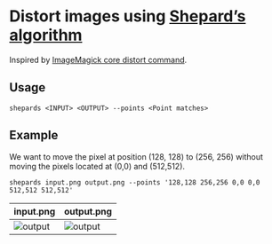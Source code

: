 # Distort images using [Shepard’s algorithm](https://en.wikipedia.org/wiki/Inverse_distance_weighting#Shepard's_method )


Inspired by [ImageMagick core distort command](https://github.com/ImageMagick/ImageMagick/blob/2747ccfc1044fc3da6d32ff1ebbca5e926fcf602/MagickCore/distort.c#L2817).

## Usage
```
shepards <INPUT> <OUTPUT> --points <Point matches>
```
## Example
We want to move the pixel at position (128, 128) to (256, 256) without moving the pixels located at (0,0) and (512,512).
```
shepards input.png output.png --points '128,128 256,256 0,0 0,0 512,512 512,512'
```

| input.png 	| output.png       	|
|------------	|------------------	|
|![output](https://user-images.githubusercontent.com/56520994/117581302-1ceb5800-b0ca-11eb-9439-3bad5c4f5950.png)|![output](https://user-images.githubusercontent.com/56520994/117526570-1d81d280-af94-11eb-83de-dc862731acf1.png)|
